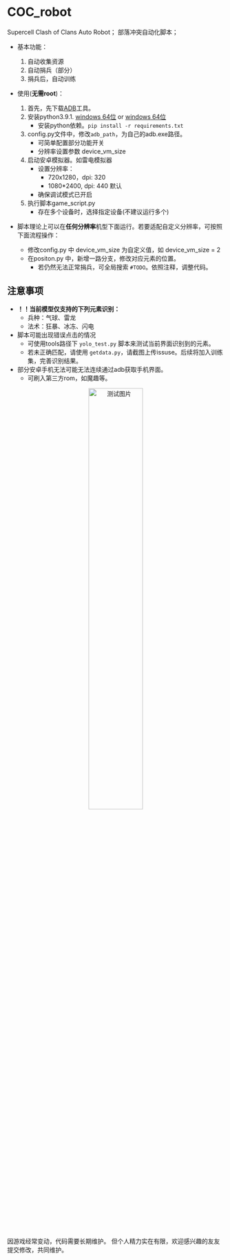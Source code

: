 # COC_robot 
Supercell Clash of Clans Auto Robot； 部落冲突自动化脚本；
- 基本功能：
    1. 自动收集资源
    2. 自动捐兵（部分）
    3. 捐兵后，自动训练

- 使用(**无需root**)：
    1. 首先，先下载[ADB](https://dl.google.com/android/repository/platform-tools-latest-windows.zip)工具。
    2. 安装python3.9.1. [windows 64位](https://www.python.org/ftp/python/3.9.1/python-3.9.1-amd64.exe) or [windows 64位](https://filehippo.com/download_python/3.9.1/)
        - 安装python依赖。`pip install -r requirements.txt`
    3. config.py文件中，修改`adb_path`，为自己的adb.exe路径。
        - 可简单配置部分功能开关
        - 分辨率设置参数 device_vm_size
    4. 启动安卓模拟器。如雷电模拟器
        - 设置分辨率：
            - 720x1280，dpi: 320
            - 1080*2400, dpi: 440 默认
        - 确保调试模式已开启
    5. 执行脚本game_script.py
        - 存在多个设备时，选择指定设备(不建议运行多个)
- 脚本理论上可以在**任何分辨率**机型下面运行。若要适配自定义分辨率，可按照下面流程操作：
    - 修改config.py 中 device_vm_size 为自定义值，如 device_vm_size = 2
    - 在positon.py 中，新增一路分支，修改对应元素的位置。
        - 若仍然无法正常捐兵，可全局搜索 `#TODO`。依照注释，调整代码。

## 注意事项

- **！！当前模型仅支持的下列元素识别：**
    - 兵种：气球、雷龙
    - 法术：狂暴、冰冻、闪电
- 脚本可能出现错误点击的情况
    - 可使用tools路径下 `yolo_test.py` 脚本来测试当前界面识别到的元素。
    - 若未正确匹配，请使用 `getdata.py`，请截图上传issuse。后续将加入训练集，完善识别结果。
- 部分安卓手机无法可能无法连续通过adb获取手机界面。
    - 可刷入第三方rom，如魔趣等。
<center>
<img src="images\yolo_valid_5.png" alt="测试图片" width="50%" />
</center>

因游戏经常变动，代码需要长期维护。
但个人精力实在有限，欢迎感兴趣的友友提交修改，共同维护。